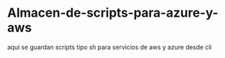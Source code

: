 # Almacen-de-scripts-para-azure-y-aws
aqui se guardan scripts tipo sh para servicios de aws y azure desde cli

